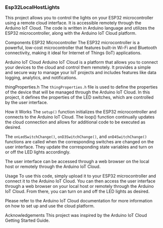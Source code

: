 ### Esp32LocalHostLights
This project allows you to control the lights on your ESP32 microcontroller using a remote cloud interface. It is accessible remotely through the Arduino IoT Cloud. The code is written in Arduino language and utilizes the ESP32 microcontroller, along with the Arduino IoT Cloud platform.

Components
ESP32 Microcontroller
The ESP32 microcontroller is a powerful, low-cost microcontroller that features built-in Wi-Fi and Bluetooth connectivity, making it ideal for Internet of Things (IoT) applications.

Arduino IoT Cloud
Arduino IoT Cloud is a platform that allows you to connect your devices to the cloud and control them remotely. It provides a simple and secure way to manage your IoT projects and includes features like data logging, analytics, and notifications.

thingProperties.h
The `thingProperties.h` file is used to define the properties of the device that will be managed through the Arduino IoT Cloud. In this project, it defines the properties of the LED switches, which are controlled by the user interface.

How it Works
The `setup()` function initializes the ESP32 microcontroller and connects to the Arduino IoT Cloud. The loop() function continually updates the cloud connection and allows for additional code to be executed as desired.

The `onLedSwitchChange()`, `onD3SwitchChange()`, and `onD4SwitchChange()` functions are called when the corresponding switches are changed on the user interface. They update the corresponding state variables and turn on or off the LED lights accordingly.

The user interface can be accessed through a web browser on the local host or remotely through the Arduino IoT Cloud.

Usage
To use this code, simply upload it to your ESP32 microcontroller and connect it to the Arduino IoT Cloud. You can then access the user interface through a web browser on your local host or remotely through the Arduino IoT Cloud. From there, you can turn on and off the LED lights as desired.

Please refer to the Arduino IoT Cloud documentation for more information on how to set up and use the cloud platform.

Acknowledgements
This project was inspired by the Arduino IoT Cloud Getting Started Guide.
